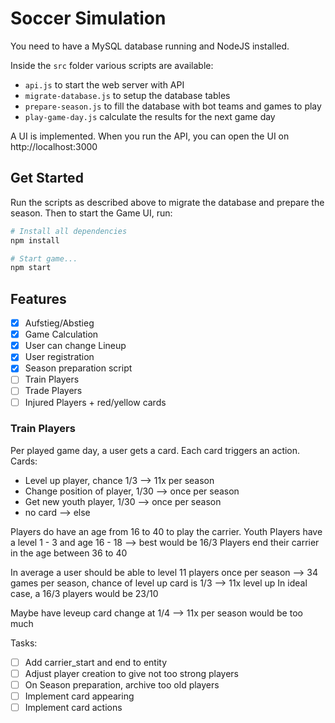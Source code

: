 # Soccer Simulation

You need to have a MySQL database running and NodeJS installed.

Inside the `src` folder various scripts are available:
* `api.js` to start the web server with API
* `migrate-database.js` to setup the database tables
* `prepare-season.js` to fill the database with bot teams and games to play
* `play-game-day.js` calculate the results for the next game day

A UI is implemented. When you run the API, you can open the UI on http://localhost:3000

## Get Started
Run the scripts as described above to migrate the database and prepare the season. Then to start the Game UI, run:
```bash
# Install all dependencies
npm install

# Start game...
npm start
```

## Features

- [x] Aufstieg/Abstieg
- [x] Game Calculation
- [x] User can change Lineup
- [x] User registration
- [x] Season preparation script
- [ ] Train Players
- [ ] Trade Players
- [ ] Injured Players + red/yellow cards

### Train Players

Per played game day, a user gets a card. Each card triggers an action. 
Cards: 
* Level up player, chance 1/3 --> 11x per season
* Change position of player, 1/30 --> once per season
* Get new youth player, 1/30 --> once per season
* no card --> else

Players do have an age from 16 to 40 to play the carrier.
Youth Players have a level 1 - 3 and age 16 - 18 --> best would be 16/3
Players end their carrier in the age between 36 to 40

In average a user should be able to level 11 players once per season
--> 34 games per season, chance of level up card is 1/3 --> 11x level up
In ideal case, a 16/3 players would be 23/10

Maybe have leveup card change at 1/4 --> 11x per season would be too much

Tasks:
- [ ] Add carrier_start and end to entity
- [ ] Adjust player creation to give not too strong players
- [ ] On Season preparation, archive too old players
- [ ] Implement card appearing
- [ ] Implement card actions